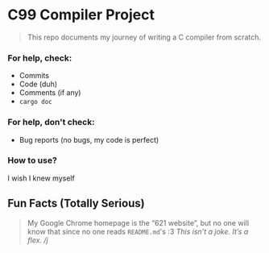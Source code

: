 # C99 Compiler Project

> This repo documents my journey of writing a C compiler from scratch.

### For help, check:  
- Commits  
- Code (duh)  
- Comments (if any)  
- `cargo doc`

### For help, don't check:  
- Bug reports (no bugs, my code is perfect)

### How to use?

I wish I knew myself

## Fun Facts (Totally Serious)

> My Google Chrome homepage is the “621 website”, but no one will know that since no one reads `README.md`'s :3
> *This isn’t a joke. It’s a flex. /j*